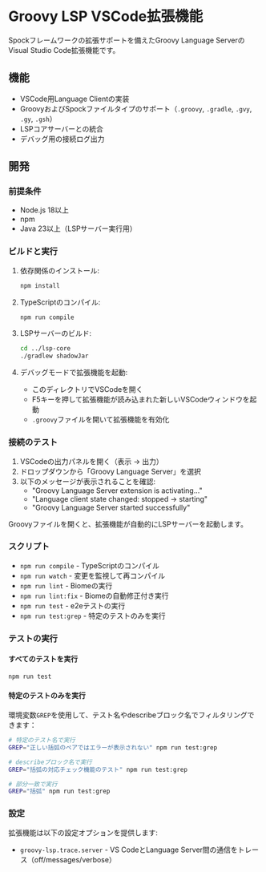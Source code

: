 # Groovy LSP VSCode拡張機能

Spockフレームワークの拡張サポートを備えたGroovy Language ServerのVisual Studio Code拡張機能です。

## 機能

- VSCode用Language Clientの実装
- GroovyおよびSpockファイルタイプのサポート（`.groovy`, `.gradle`, `.gvy`, `.gy`, `.gsh`）
- LSPコアサーバーとの統合
- デバッグ用の接続ログ出力

## 開発

### 前提条件
- Node.js 18以上
- npm
- Java 23以上（LSPサーバー実行用）

### ビルドと実行

1. 依存関係のインストール:
   ```bash
   npm install
   ```

2. TypeScriptのコンパイル:
   ```bash
   npm run compile
   ```

3. LSPサーバーのビルド:
   ```bash
   cd ../lsp-core
   ./gradlew shadowJar
   ```

4. デバッグモードで拡張機能を起動:
   - このディレクトリでVSCodeを開く
   - F5キーを押して拡張機能が読み込まれた新しいVSCodeウィンドウを起動
   - `.groovy`ファイルを開いて拡張機能を有効化

### 接続のテスト

1. VSCodeの出力パネルを開く（表示 → 出力）
2. ドロップダウンから「Groovy Language Server」を選択
3. 以下のメッセージが表示されることを確認:
   - "Groovy Language Server extension is activating..."
   - "Language client state changed: stopped -> starting"
   - "Groovy Language Server started successfully"

Groovyファイルを開くと、拡張機能が自動的にLSPサーバーを起動します。

### スクリプト

- `npm run compile` - TypeScriptのコンパイル
- `npm run watch` - 変更を監視して再コンパイル
- `npm run lint` - Biomeの実行
- `npm run lint:fix` - Biomeの自動修正付き実行
- `npm run test` - e2eテストの実行
- `npm run test:grep` - 特定のテストのみを実行

### テストの実行

#### すべてのテストを実行
```bash
npm run test
```

#### 特定のテストのみを実行
環境変数`GREP`を使用して、テスト名やdescribeブロック名でフィルタリングできます：

```bash
# 特定のテスト名で実行
GREP="正しい括弧のペアではエラーが表示されない" npm run test:grep

# describeブロック名で実行
GREP="括弧の対応チェック機能のテスト" npm run test:grep

# 部分一致で実行
GREP="括弧" npm run test:grep
```

### 設定

拡張機能は以下の設定オプションを提供します:

- `groovy-lsp.trace.server` - VS CodeとLanguage Server間の通信をトレース（off/messages/verbose）